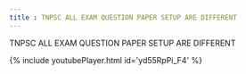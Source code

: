 ```yaml
---
title : TNPSC ALL EXAM QUESTION PAPER SETUP ARE DIFFERENT
---
```


TNPSC ALL EXAM QUESTION PAPER SETUP ARE DIFFERENT



{% include youtubePlayer.html id='yd55RpPi_F4' %}
